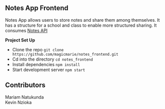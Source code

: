 
## Notes App Frontend


Notes App allows users to store notes and share them among themselves. It has a structure for a school and class to enable more structured sharing. It consumes [Notes API](https://github.com/caveinn/notes_api)

**Project Set Up**

- Clone the repo `git clone https://github.com/magicmarie/notes_frontend.git`
- Cd into the directory `cd notes_frontend`
- Install dependencies `npm install`
- Start development server `npm start`


## Contributors
Mariam Natukunda  
Kevin Nzioka